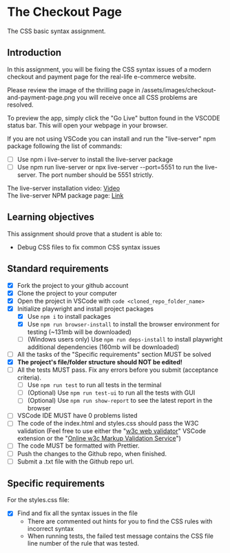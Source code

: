 # The Checkout Page

The CSS basic syntax assignment.

## Introduction

In this assignment, you will be fixing the CSS syntax issues of a modern checkout and payment page for the real-life e-commerce website.

Please review the image of the thrilling page in /assets/images/checkout-and-payment-page.png you will receive once all CSS problems are resolved.

To preview the app, simply click the "Go Live" button found in the VSCODE status bar. This will open your webpage in your browser.

If you are not using VSCode you can install and run the "live-server" npm package following the list of commands:

- [ ] Use npm i live-server to install the live-server package
- [ ] Use npm run live-server or npx live-server --port=5551 to run the live-server. The port number should be 5551 strictly.

The live-server installation video: [Video](https://www.loom.com/share/ca99ebec79d14bfa9fc4dd012661f919?sid=4ed63e9d-f8b8-4adf-bfc5-fff16d7f15cd)  
The live-server NPM package page: [Link](https://www.npmjs.com/package/live-server)

## Learning objectives

This assignment should prove that a student is able to:

- Debug CSS files to fix common CSS syntax issues

## Standard requirements

- [x] Fork the project to your github account
- [x] Clone the project to your computer
- [x] Open the project in VSCode with `code <cloned_repo_folder_name>`
- [x] Initialize playwright and install project packages
  - [x] Use `npm i` to install packages
  - [x] Use `npm run browser-install` to install the browser environment for testing (~131mb will be downloaded)
  - [ ] (Windows users only) Use `npm run deps-install` to install playwright additional dependencies (160mb will be downloaded)
- [ ] All the tasks of the "Specific requirements" section MUST be solved
- [x] **The project's file/folder structure should NOT be edited!**
- [ ] All the tests MUST pass. Fix any errors before you submit (acceptance criteria).
  - [ ] Use `npm run test` to run all tests in the terminal
  - [ ] (Optional) Use `npm run test-ui` to run all the tests with GUI
  - [ ] (Optional) Use `npm run show-report` to see the latest report in the browser
- [ ] VSCode IDE MUST have 0 problems listed
- [ ] The code of the index.html and styles.css should pass the W3C validation (Feel free to use either the "[w3c web validator](https://marketplace.visualstudio.com/items?itemName=CelianRiboulet.webvalidator)" VSCode extension or the "[Online w3c Markup Validation Service](https://validator.w3.org/#validate_by_input)")
- [ ] The code MUST be formatted with Prettier.
- [ ] Push the changes to the Github repo, when finished.
- [ ] Submit a .txt file with the Github repo url.

## Specific requirements

For the styles.css file:

- [x] Find and fix all the syntax issues in the file
  - There are commented out hints for you to find the CSS rules with incorrect syntax
  - When running tests, the failed test message contains the CSS file line number of the rule that was tested.
